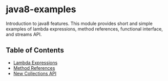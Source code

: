 java8-examples
==============

Introduction to java8 features. This module provides short and simple examples of lambda expressions, method references,
functional interface, and streams API.

Table of Contents
-----------------

  * [Lambda Expressions](src/examples/SimpleLambda.java)
  * [Method References](src/examples/MethodReferencesLambda.java)
  * [New Collections API](src/examples/NewAPICollections.java)
